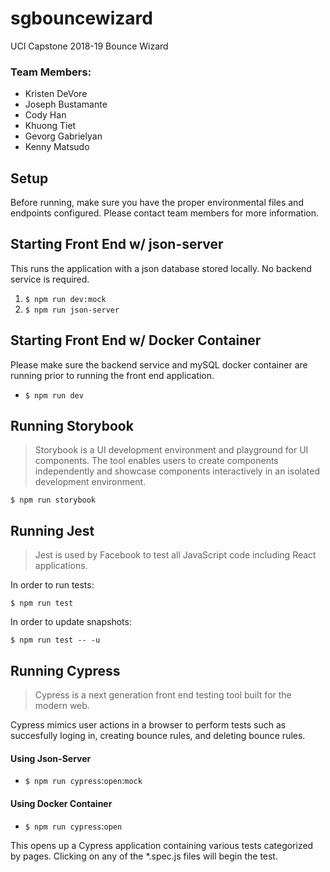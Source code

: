 # sgbouncewizard

UCI Capstone 2018-19 Bounce Wizard

### Team Members:

- Kristen DeVore
- Joseph Bustamante
- Cody Han
- Khuong Tiet
- Gevorg Gabrielyan
- Kenny Matsudo

## Setup

Before running, make sure you have the proper environmental files and endpoints configured. Please contact team members for more information.

## Starting Front End w/ json-server

This runs the application with a json database stored locally. No backend service is required.

1. `$ npm run dev:mock`
2. `$ npm run json-server`

## Starting Front End w/ Docker Container

Please make sure the backend service and mySQL docker container are running prior to running the front end application.

- `$ npm run dev`

## Running Storybook

> Storybook is a UI development environment and playground for UI components. The tool enables users to create components independently and showcase components interactively in an isolated development environment.

`$ npm run storybook`

## Running Jest

> Jest is used by Facebook to test all JavaScript code including React applications.

In order to run tests:

`$ npm run test`

In order to update snapshots:

`$ npm run test -- -u`

## Running Cypress

> Cypress is a next generation front end testing tool built for the modern web.

Cypress mimics user actions in a browser to perform tests such as succesfully loging in, creating bounce rules, and deleting bounce rules.

#### Using Json-Server

- `$ npm run cypress`:`open`:`mock`

#### Using Docker Container

- `$ npm run cypress`:`open`

This opens up a Cypress application containing various tests categorized by pages. Clicking on any of the \*.spec.js files will begin the test.
